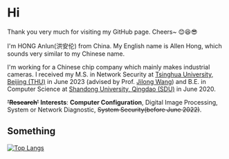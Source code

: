 # Hi

Thank you very much for visiting my GitHub page. Cheers~ 😊😆😎

I'm HONG Anlun(洪安伦) from China. My English name is Allen Hong, which sounds very similar to my Chinese name. 

I'm working for a Chinese chip company which mainly makes industrial cameras. 
I received my M.S. in Network Security at [Tsinghua University, Beijing (THU)](https://www.tsinghua.edu.cn/) in June 2023 (advised by Prof. [Jilong Wang](https://www.insc.tsinghua.edu.cn/info/1157/2449.htm)) and B.E. in Computer Science at [Shandong University, Qingdao (SDU)](https://www.sdu.edu.cn/) in June 2020.

**~~'Research'~~ Interests**: **Computer Configuration**, Digital Image Processing, System or Network Diagnostic, ~~System Security(before June 2022)~~.

<!--
**masterAllen/masterAllen** is a ✨ _special_ ✨ repository because its `README.md` (this file) appears on your GitHub profile.

Here are some ideas to get you started:

- 🔭 I’m currently working on ...
- 🌱 I’m currently learning ...
- 👯 I’m looking to collaborate on ...
- 🤔 I’m looking for help with ...
- 💬 Ask me about ...
- 📫 How to reach me: ...
- 😄 Pronouns: ...
- ⚡ Fun fact: ...
-->

## Something
[![Top Langs](https://github-readme-stats.vercel.app/api/top-langs/?username=masterAllen)](https://github.com/anuraghazra/github-readme-stats)
